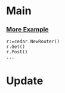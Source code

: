 # Main
### [More Example](https://github.com/tungyao/cedar/blob/master/test/route_test.go)
```golang
r:=cedar.NewRouter()
r.Get()
r.Post()
...

```
# Update
